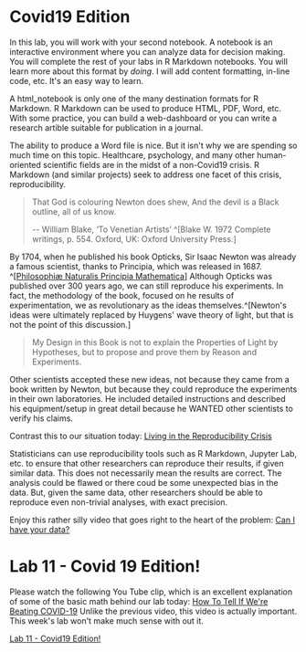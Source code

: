 # Covid19 Edition

In this lab, you will work with your second notebook. A notebook is an
interactive environment where you can analyze data for decision
making. You will complete the rest of your labs in R Markdown
notebooks. You will learn more about this format by _doing_.  I will
add content formatting, in-line code, etc. It's an easy way to learn.

A html_notebook is only one of the many destination formats for R
Markdown. R Markdown can be used to produce HTML, PDF, Word, etc. With
some practice, you can build a web-dashboard or you can write a
research artible suitable for publication in a journal.

The ability to produce a Word file is nice. But it isn't why we are
spending so much time on this topic. Healthcare, psychology, and many
other human-oriented scientific fields are in the midst of a
non-Covid19 crisis. R Markdown (and similar projects) seek to address
one facet of this crisis, reproducibility.

> That God is colouring Newton does shew, And the devil is a Black
> outline, all of us know.
>
> -- William Blake, ‘To Venetian Artists’ ^[Blake W. 1972 Complete writings, p.
> 554. Oxford, UK: Oxford University Press.]

By 1704, when he published his book Opticks, Sir Isaac Newton was
already a famous scientist, thanks to Principia, which was released
in 1687. ^[[Philosophiæ Naturalis Principia
Mathematica](https://en.wikipedia.org/wiki/Philosophiæ_Naturalis_Principia_Mathematica)]
Although Opticks was published over 300 years ago, we can still
reproduce his experiments. In fact, the methodology of the book,
focused on he results of experimentation, we as revolutionary as the
ideas themselves.^[Newton's ideas were ultimately replaced by Huygens'
wave theory of light, but that is not the point of this discussion.]

> My Design in this Book is not to explain the Properties of Light by
> Hypotheses, but to propose and prove them by Reason and Experiments.

Other scientists accepted these new ideas, not because they came from
a book written by Newton, but because they could reproduce the
experiments in their own laboratories. He included detailed
instructions and described his equipment/setup in great detail because
he WANTED other scientists to verify his claims.

Contrast this to our situation today: [Living in the Reproducibility
Crisis](https://blogs.plos.org/thestudentblog/2019/11/18/living-in-the-reproducibility-crisis/)

Statisticians can use reproducibility tools such as R Markdown,
Jupyter Lab, etc. to ensure that other researchers can reproduce their
results, if given similar data. This does not necessarily mean the
results are correct. The analysis could be flawed or there coud be
some unexpected bias in the data. But, given the same data, other
researchers should be able to reproduce even non-trivial analyses,
with exact precision.

Enjoy this rather silly video that goes right to the heart of the
problem: [Can I have your data?](https://www.youtube.com/embed/66oNv_DJuPc)

# Lab 11 - Covid 19 Edition!

Please watch the following You Tube clip, which is an excellent
explanation of some of the basic math behind our lab today: [How To
Tell If We're Beating
COVID-19](https://www.youtube.com/watch?v=54XLXg4fYsc&feature=youtu.be)
Unlike the previous video, this video is actually important. This
week's lab won't make much sense with out it.

[Lab 11 - Covid19 Edition!](https://github.com/intro-to-data/Labs/blob/master/Week%2011/Lab%2011%20-%20Covid19%20Edition.Rmd)
